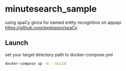 # minutesearch_sample

using spaCy ginza for named entity recognition on appapi  
https://github.com/explosion/spaCy

## Launch
set your target directory path to docker-compose.yml
```bash
docker-compose up -d --build
```